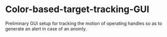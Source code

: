 # Color-based-target-tracking-GUI

Preliminary GUI setup for tracking the motion of operating handles so as to generate an alert in case of an anomly.
